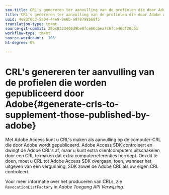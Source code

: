 ```yaml
---
seo-title: CRL's genereren ter aanvulling van de profielen die door Adobe worden gepubliceerd
title: CRL's genereren ter aanvulling van de profielen die door Adobe worden gepubliceerd
uuid: 4e93f6d3-5a04-44e9-9e6b-e878798b68f5
translation-type: tm+mt
source-git-commit: 29bc8323460d9be0fce66cbea7c6fce46df20d61
workflow-type: tm+mt
source-wordcount: '103'
ht-degree: 0%

---
```



# CRL&#39;s genereren ter aanvulling van de profielen die worden gepubliceerd door Adobe{#generate-crls-to-supplement-those-published-by-adobe}

Met Adobe Access kunt u CRL&#39;s maken als aanvulling op de computer-CRL die door Adobe wordt gepubliceerd. Adobe Access SDK controleert en dwingt de Adobe CRL&#39;s af, maar u kunt extra clientcomputers uitschakelen door een CRL te maken dat extra computerreferenties herroept. Om dit te doen, moet u CRL tot Adobe Access SDK overgaan, toen, wanneer het uitgeven van een vergunning, SDK zowel de Adobe CRL als uw eigen CRL controleert.

Voor meer informatie over het produceren van CRLs, zie `RevocationListFactory` in *Adobe Toegang API Verwijzing*.

